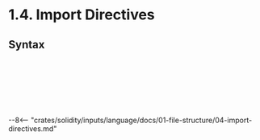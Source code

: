 <!-- This file is generated automatically by infrastructure scripts. Please don't edit by hand. -->

# 1.4. Import Directives

## Syntax

```{ .ebnf #ImportDirective }

```

<pre ebnf-snippet="ImportDirective" style="display: none;"><a href="#ImportDirective"><span class="k">ImportDirective</span></a><span class="o"> = </span><span class="cm">(* import_keyword: *)</span><span class="o"> </span><a href="../08-keywords#ImportKeyword"><span class="k">IMPORT_KEYWORD</span></a><br /><span class="o">                  </span><span class="cm">(* clause: *)</span><span class="o"> </span><a href="#ImportClause"><span class="k">ImportClause</span></a><br /><span class="o">                  </span><span class="cm">(* semicolon: *)</span><span class="o"> </span><a href="../09-punctuation#Semicolon"><span class="k">SEMICOLON</span></a><span class="o">;</span></pre>

```{ .ebnf #ImportClause }

```

<pre ebnf-snippet="ImportClause" style="display: none;"><a href="#ImportClause"><span class="k">ImportClause</span></a><span class="o"> = </span><span class="cm">(* variant: *)</span><span class="o"> </span><a href="#PathImport"><span class="k">PathImport</span></a><br /><span class="o">             | </span><span class="cm">(* variant: *)</span><span class="o"> </span><a href="#NamedImport"><span class="k">NamedImport</span></a><br /><span class="o">             | </span><span class="cm">(* variant: *)</span><span class="o"> </span><a href="#ImportDeconstruction"><span class="k">ImportDeconstruction</span></a><span class="o">;</span></pre>

```{ .ebnf #PathImport }

```

<pre ebnf-snippet="PathImport" style="display: none;"><a href="#PathImport"><span class="k">PathImport</span></a><span class="o"> = </span><span class="cm">(* path: *)</span><span class="o"> </span><a href="../../05-expressions/05-strings#StringLiteral"><span class="k">StringLiteral</span></a><br /><span class="o">             </span><span class="cm">(* alias: *)</span><span class="o"> </span><a href="#ImportAlias"><span class="k">ImportAlias</span></a><span class="o">?</span><span class="o">;</span></pre>

```{ .ebnf #NamedImport }

```

<pre ebnf-snippet="NamedImport" style="display: none;"><a href="#NamedImport"><span class="k">NamedImport</span></a><span class="o"> = </span><span class="cm">(* asterisk: *)</span><span class="o"> </span><a href="../09-punctuation#Asterisk"><span class="k">ASTERISK</span></a><br /><span class="o">              </span><span class="cm">(* alias: *)</span><span class="o"> </span><a href="#ImportAlias"><span class="k">ImportAlias</span></a><br /><span class="o">              </span><span class="cm">(* from_keyword: *)</span><span class="o"> </span><a href="../08-keywords#FromKeyword"><span class="k">FROM_KEYWORD</span></a><br /><span class="o">              </span><span class="cm">(* path: *)</span><span class="o"> </span><a href="../../05-expressions/05-strings#StringLiteral"><span class="k">StringLiteral</span></a><span class="o">;</span></pre>

```{ .ebnf #ImportDeconstruction }

```

<pre ebnf-snippet="ImportDeconstruction" style="display: none;"><a href="#ImportDeconstruction"><span class="k">ImportDeconstruction</span></a><span class="o"> = </span><span class="cm">(* open_brace: *)</span><span class="o"> </span><a href="../09-punctuation#OpenBrace"><span class="k">OPEN_BRACE</span></a><br /><span class="o">                       </span><span class="cm">(* symbols: *)</span><span class="o"> </span><a href="#ImportDeconstructionSymbols"><span class="k">ImportDeconstructionSymbols</span></a><br /><span class="o">                       </span><span class="cm">(* close_brace: *)</span><span class="o"> </span><a href="../09-punctuation#CloseBrace"><span class="k">CLOSE_BRACE</span></a><br /><span class="o">                       </span><span class="cm">(* from_keyword: *)</span><span class="o"> </span><a href="../08-keywords#FromKeyword"><span class="k">FROM_KEYWORD</span></a><br /><span class="o">                       </span><span class="cm">(* path: *)</span><span class="o"> </span><a href="../../05-expressions/05-strings#StringLiteral"><span class="k">StringLiteral</span></a><span class="o">;</span></pre>

```{ .ebnf #ImportDeconstructionSymbols }

```

<pre ebnf-snippet="ImportDeconstructionSymbols" style="display: none;"><a href="#ImportDeconstructionSymbols"><span class="k">ImportDeconstructionSymbols</span></a><span class="o"> = </span><span class="cm">(* item: *)</span><span class="o"> </span><a href="#ImportDeconstructionSymbol"><span class="k">ImportDeconstructionSymbol</span></a><span class="o"> </span><span class="o">(</span><span class="cm">(* separator: *)</span><span class="o"> </span><a href="../09-punctuation#Comma"><span class="k">COMMA</span></a><span class="o"> </span><span class="cm">(* item: *)</span><span class="o"> </span><a href="#ImportDeconstructionSymbol"><span class="k">ImportDeconstructionSymbol</span></a><span class="o">)</span><span class="o">*</span><span class="o">;</span></pre>

```{ .ebnf #ImportDeconstructionSymbol }

```

<pre ebnf-snippet="ImportDeconstructionSymbol" style="display: none;"><a href="#ImportDeconstructionSymbol"><span class="k">ImportDeconstructionSymbol</span></a><span class="o"> = </span><span class="cm">(* name: *)</span><span class="o"> </span><a href="../../05-expressions/06-identifiers#Identifier"><span class="k">IDENTIFIER</span></a><br /><span class="o">                             </span><span class="cm">(* alias: *)</span><span class="o"> </span><a href="#ImportAlias"><span class="k">ImportAlias</span></a><span class="o">?</span><span class="o">;</span></pre>

```{ .ebnf #ImportAlias }

```

<pre ebnf-snippet="ImportAlias" style="display: none;"><a href="#ImportAlias"><span class="k">ImportAlias</span></a><span class="o"> = </span><span class="cm">(* as_keyword: *)</span><span class="o"> </span><a href="../08-keywords#AsKeyword"><span class="k">AS_KEYWORD</span></a><br /><span class="o">              </span><span class="cm">(* identifier: *)</span><span class="o"> </span><a href="../../05-expressions/06-identifiers#Identifier"><span class="k">IDENTIFIER</span></a><span class="o">;</span></pre>

--8<-- "crates/solidity/inputs/language/docs/01-file-structure/04-import-directives.md"
